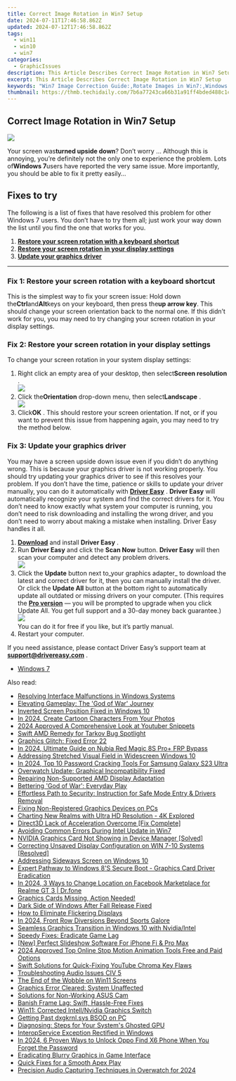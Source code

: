 ```yaml
---
title: Correct Image Rotation in Win7 Setup
date: 2024-07-11T17:46:58.862Z
updated: 2024-07-12T17:46:58.862Z
tags:
  - win11
  - win10
  - win7
categories:
  - GraphicIssues
description: This Article Describes Correct Image Rotation in Win7 Setup
excerpt: This Article Describes Correct Image Rotation in Win7 Setup
keywords: "Win7 Image Correction Guide:,Rotate Images in Win7:,Windows 7 Image Resizing Tips:,Image Alignment Solutions for Win7 Users:,Troubleshooting Image Rotation on Windows 7:,Adjusting Photo Orientation in Win7:,Optimize Windows 7 Imagery for Editors:"
thumbnail: https://thmb.techidaily.com/7b6a77243ca66b31a91ff4bded488c1c26ccff28e8356d366094a908c72413f6.jpg
---
```


## Correct Image Rotation in Win7 Setup

![](https://images.drivereasy.com/wp-content/uploads/2018/10/img_5bd019d68ee9b-300x225.jpg)

Your screen was**turned upside down**? Don’t worry … Although this is annoying, you’re definitely not the only one to experience the problem. Lots of**Windows 7**users have reported the very same issue. More importantly, you should be able to fix it pretty easily…

## Fixes to try

The following is a list of fixes that have resolved this problem for other Windows 7 users. You don’t have to try them all; just work your way down the list until you find the one that works for you.

1. [**Restore your screen rotation with a keyboard shortcut**](#a)
2. [**Restore your screen rotation in your display settings**](#b)
3. [**Update your graphics driver**](#c)

---

### Fix 1: Restore your screen rotation with a keyboard shortcut

This is the simplest way to fix your screen issue: Hold down the**Ctrl**and**Alt**keys on your keyboard, then press the**up arrow key**. This should change your screen orientation back to the normal one. If this didn’t work for you, you may need to try changing your screen rotation in your display settings.

### Fix 2: Restore your screen rotation in your display settings

To change your screen rotation in your system display settings:

1. Right click an empty area of your desktop, then select**Screen resolution** .  
![](https://images.drivereasy.com/wp-content/uploads/2018/10/img_5bd02d88aac3e.jpg)
2. Click the**Orientation** drop-down menu, then select**Landscape** .  
![](https://images.drivereasy.com/wp-content/uploads/2018/10/img_5bd030adee89c.jpg)
3. Click**OK** .
This should restore your screen orientation. If not, or if you want to prevent this issue from happening again, you may need to try the method below.

### Fix 3: Update your graphics driver

You may have a screen upside down issue even if you didn’t do anything wrong. This is because your graphics driver is not working properly. You should try updating your graphics driver to see if this resolves your problem. If you don’t have the time, patience or skills to update your driver manually, you can do it automatically with **[Driver Easy](https://tools.techidaily.com/drivereasy/download/)** . **Driver Easy**  will automatically recognize your system and find the correct drivers for it. You don’t need to know exactly what system your computer is running, you don’t need to risk downloading and installing the wrong driver, and you don’t need to worry about making a mistake when installing. Driver Easy handles it all.

1. [**Download**](https://tools.techidaily.com/drivereasy/download/) and install **Driver Easy** .
2. Run **Driver Easy** and click the **Scan Now** button. **Driver Easy**  will then scan your computer and detect any problem drivers.  
![](https://images.drivereasy.com/wp-content/uploads/2018/10/img_5bd0366bd75a4.jpg)
3. Click the **Update**  button next to_your graphics adapter_ to download the latest and correct driver for it, then you can manually install the driver. Or click the **Update All**  button at the bottom right to automatically update all outdated or missing drivers on your computer. (This requires the **[Pro version](https://tools.techidaily.com/drivereasy/download/)**  — you will be prompted to upgrade when you click Update All. You get full support and a 30-day money back guarantee.)  
![](https://images.drivereasy.com/wp-content/uploads/2018/10/img_5bd03674f2903.jpg)  
 You can do it for free if you like, but it’s partly manual.
4. Restart your computer.

 If you need assistance, please contact Driver Easy’s support team at **[support@drivereasy.com](mailto:support@drivereasy.com)**  .

* [Windows 7](https://tools.techidaily.com/drivereasy/download/)

<ins class="adsbygoogle"
     style="display:block"
     data-ad-format="autorelaxed"
     data-ad-client="ca-pub-7571918770474297"
     data-ad-slot="1223367746"></ins>



<ins class="adsbygoogle"
     style="display:block"
     data-ad-client="ca-pub-7571918770474297"
     data-ad-slot="8358498916"
     data-ad-format="auto"
     data-full-width-responsive="true"></ins>



<span class="atpl-alsoreadstyle">Also read:</span>
<div><ul>
<li><a href="https://graphic-issues.techidaily.com/resolving-interface-malfunctions-in-windows-systems/"><u>Resolving Interface Malfunctions in Windows Systems</u></a></li>
<li><a href="https://graphic-issues.techidaily.com/elevating-gameplay-the-god-of-war-journey/"><u>Elevating Gameplay: The 'God of War' Journey</u></a></li>
<li><a href="https://graphic-issues.techidaily.com/inverted-screen-position-fixed-in-windows-10/"><u>Inverted Screen Position Fixed in Windows 10</u></a></li>
<li><a href="https://smart-video-creator.techidaily.com/in-2024-create-cartoon-characters-from-your-photos/"><u>In 2024, Create Cartoon Characters From Your Photos</u></a></li>
<li><a href="https://youtube-video-recordings.techidaily.com/2024-approved-a-comprehensive-look-at-youtuber-snippets/"><u>2024 Approved  A Comprehensive Look at Youtuber Snippets</u></a></li>
<li><a href="https://graphic-issues.techidaily.com/swift-amd-remedy-for-tarkov-bug-spotlight/"><u>Swift AMD Remedy for Tarkov Bug Spotlight</u></a></li>
<li><a href="https://graphic-issues.techidaily.com/graphics-glitch-fixed-error-22/"><u>Graphics Glitch: Fixed Error 22</u></a></li>
<li><a href="https://android-frp.techidaily.com/in-2024-ultimate-guide-on-nubia-red-magic-8s-proplus-frp-bypass-by-drfone-android/"><u>In 2024, Ultimate Guide on Nubia Red Magic 8S Pro+ FRP Bypass</u></a></li>
<li><a href="https://graphic-issues.techidaily.com/addressing-stretched-visual-field-in-widescreen-windows-10/"><u>Addressing Stretched Visual Field in Widescreen Windows 10</u></a></li>
<li><a href="https://android-unlock.techidaily.com/in-2024-top-10-password-cracking-tools-for-samsung-galaxy-s23-ultra-by-drfone-android/"><u>In 2024, Top 10 Password Cracking Tools For Samsung Galaxy S23 Ultra</u></a></li>
<li><a href="https://graphic-issues.techidaily.com/overwatch-update-graphical-incompatibility-fixed/"><u>Overwatch Update: Graphical Incompatibility Fixed</u></a></li>
<li><a href="https://graphic-issues.techidaily.com/repairing-non-supported-amd-display-adaptation/"><u>Repairing Non-Supported AMD Display Adaptation</u></a></li>
<li><a href="https://graphic-issues.techidaily.com/bettering-god-of-war-everyday-play/"><u>Bettering 'God of War': Everyday Play</u></a></li>
<li><a href="https://graphic-issues.techidaily.com/effortless-path-to-security-instruction-for-safe-mode-entry-and-drivers-removal/"><u>Effortless Path to Security: Instruction for Safe Mode Entry & Drivers Removal</u></a></li>
<li><a href="https://graphic-issues.techidaily.com/fixing-non-registered-graphics-devices-on-pcs/"><u>Fixing Non-Registered Graphics Devices on PCs</u></a></li>
<li><a href="https://graphic-issues.techidaily.com/charting-new-realms-with-ultra-hd-resolution-4k-explored/"><u>Charting New Realms with Ultra HD Resolution - 4K Explored</u></a></li>
<li><a href="https://graphic-issues.techidaily.com/direct3d-lack-of-acceleration-overcome-fix-complete/"><u>Direct3D Lack of Acceleration Overcome [Fix Complete]</u></a></li>
<li><a href="https://graphic-issues.techidaily.com/avoiding-common-errors-during-intel-update-in-win7/"><u>Avoiding Common Errors During Intel Update in Win7</u></a></li>
<li><a href="https://graphic-issues.techidaily.com/nvidia-graphics-card-not-showing-in-device-manager-solved/"><u>NVIDIA Graphics Card Not Showing in Device Manager [Solved]</u></a></li>
<li><a href="https://graphic-issues.techidaily.com/correcting-unsaved-display-configuration-on-win-7-10-systems-resolved/"><u>Correcting Unsaved Display Configuration on WIN 7-10 Systems [Resolved]</u></a></li>
<li><a href="https://graphic-issues.techidaily.com/addressing-sideways-screen-on-windows-10/"><u>Addressing Sideways Screen on Windows 10</u></a></li>
<li><a href="https://graphic-issues.techidaily.com/expert-pathway-to-windows-8s-secure-boot-graphics-card-driver-eradication/"><u>Expert Pathway to Windows 8'S Secure Boot - Graphics Card Driver Eradication</u></a></li>
<li><a href="https://fake-location.techidaily.com/in-2024-3-ways-to-change-location-on-facebook-marketplace-for-realme-gt-3-drfone-by-drfone-virtual-android/"><u>In 2024, 3 Ways to Change Location on Facebook Marketplace for Realme GT 3 | Dr.fone</u></a></li>
<li><a href="https://graphic-issues.techidaily.com/1719818019053-graphics-cards-missing-action-needed/"><u>Graphics Cards Missing, Action Needed!</u></a></li>
<li><a href="https://graphic-issues.techidaily.com/dark-side-of-windows-after-fall-release-fixed/"><u>Dark Side of Windows After Fall Release Fixed</u></a></li>
<li><a href="https://graphic-issues.techidaily.com/how-to-eliminate-flickering-displays/"><u>How to Eliminate Flickering Displays</u></a></li>
<li><a href="https://article-knowledge.techidaily.com/in-2024-front-row-diversions-beyond-sports-galore/"><u>In 2024, Front Row Diversions Beyond Sports Galore</u></a></li>
<li><a href="https://graphic-issues.techidaily.com/seamless-graphics-transition-in-windows-10-with-nvidiaintel/"><u>Seamless Graphics Transition in Windows 10 with Nvidia/Intel</u></a></li>
<li><a href="https://graphic-issues.techidaily.com/speedy-fixes-eradicate-game-lag/"><u>Speedy Fixes: Eradicate Game Lag</u></a></li>
<li><a href="https://extra-approaches.techidaily.com/new-perfect-slideshow-software-for-iphone-fi-and-pro-max/"><u>[New] Perfect Slideshow Software For iPhone Fi & Pro Max</u></a></li>
<li><a href="https://smart-video-creator.techidaily.com/2024-approved-top-online-stop-motion-animation-tools-free-and-paid-options/"><u>2024 Approved Top Online Stop Motion Animation Tools Free and Paid Options</u></a></li>
<li><a href="https://graphic-issues.techidaily.com/swift-solutions-for-quick-fixing-youtube-chroma-key-flaws/"><u>Swift Solutions for Quick-Fixing YouTube Chroma Key Flaws</u></a></li>
<li><a href="https://graphic-issues.techidaily.com/troubleshooting-audio-issues-civ-5/"><u>Troubleshooting Audio Issues CIV 5</u></a></li>
<li><a href="https://graphic-issues.techidaily.com/the-end-of-the-wobble-on-win11-screens/"><u>The End of the Wobble on Win11 Screens</u></a></li>
<li><a href="https://graphic-issues.techidaily.com/graphics-error-cleared-system-unaffected/"><u>Graphics Error Cleared: System Unaffected</u></a></li>
<li><a href="https://graphic-issues.techidaily.com/solutions-for-non-working-asus-cam/"><u>Solutions for Non-Working ASUS Cam</u></a></li>
<li><a href="https://graphic-issues.techidaily.com/banish-frame-lag-swift-hassle-free-fixes/"><u>Banish Frame Lag: Swift, Hassle-Free Fixes</u></a></li>
<li><a href="https://graphic-issues.techidaily.com/win11-corrected-intellnvidia-graphics-switch/"><u>Win11: Corrected Intell/Nvidia Graphics Switch</u></a></li>
<li><a href="https://graphic-issues.techidaily.com/getting-past-dxgkrnlsys-bsod-on-pc/"><u>Getting Past dxgkrnl.sys BSOD on PC</u></a></li>
<li><a href="https://graphic-issues.techidaily.com/diagnosing-steps-for-your-systems-ghosted-gpu/"><u>Diagnosing: Steps for Your System's Ghosted GPU</u></a></li>
<li><a href="https://graphic-issues.techidaily.com/interopservice-exception-rectified-in-windows/"><u>InteropService Exception Rectified in Windows</u></a></li>
<li><a href="https://easy-unlock-android.techidaily.com/in-2024-6-proven-ways-to-unlock-oppo-find-x6-phone-when-you-forget-the-password-by-drfone-android/"><u>In 2024, 6 Proven Ways to Unlock Oppo Find X6 Phone When You Forget the Password</u></a></li>
<li><a href="https://graphic-issues.techidaily.com/eradicating-blurry-graphics-in-game-interface/"><u>Eradicating Blurry Graphics in Game Interface</u></a></li>
<li><a href="https://graphic-issues.techidaily.com/quick-fixes-for-a-smooth-apex-play/"><u>Quick Fixes for a Smooth Apex Play</u></a></li>
<li><a href="https://remote-screen-capture.techidaily.com/precision-audio-capturing-techniques-in-overwatch-for-2024/"><u>Precision Audio Capturing Techniques in Overwatch for 2024</u></a></li>
</ul></div>
